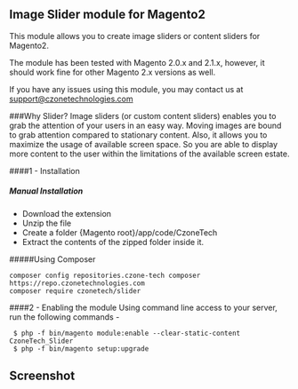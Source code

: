 ## Image Slider module for Magento2
This module allows you to create image sliders or content sliders for Magento2.

The module has been tested with Magento 2.0.x and 2.1.x, however, it should work fine for other Magento 2.x versions as well.

If you have any issues using this module, you may contact us at support@czonetechnologies.com

###Why Slider?
Image sliders (or custom content sliders) enables you to grab the attention of your users in an easy way. Moving images are bound to grab attention compared to stationary content.
Also, it allows you to maximize the usage of available screen space. So you are able to display more content to the user within the limitations of the available screen estate.

####1 - Installation
##### Manual Installation

 * Download the extension
 * Unzip the file
 * Create a folder {Magento root}/app/code/CzoneTech
 * Extract the contents of the zipped folder inside it.


#####Using Composer

```
composer config repositories.czone-tech composer https://repo.czonetechnologies.com
composer require czonetech/slider
```

####2 -  Enabling the module
Using command line access to your server, run the following commands -
```
 $ php -f bin/magento module:enable --clear-static-content CzoneTech_Slider
 $ php -f bin/magento setup:upgrade
```


## Screenshot
